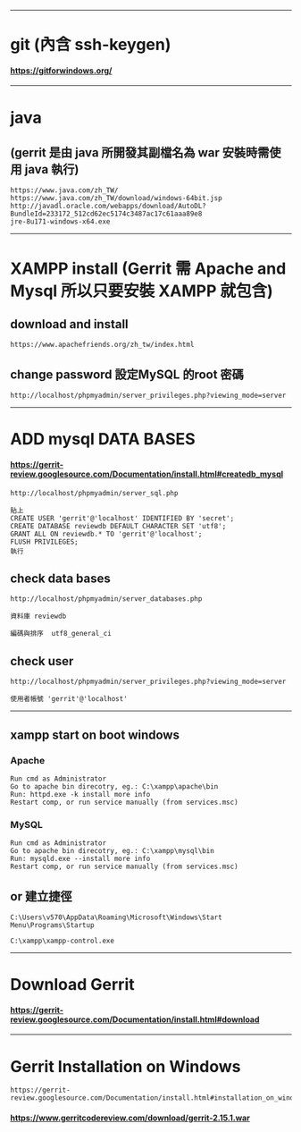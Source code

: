 ---------------------

# git (內含 ssh-keygen)

#### https://gitforwindows.org/
---------------------
# java 
## (gerrit 是由 java 所開發其副檔名為 war 安裝時需使用 java 執行)
```
https://www.java.com/zh_TW/
https://www.java.com/zh_TW/download/windows-64bit.jsp
http://javadl.oracle.com/webapps/download/AutoDL?BundleId=233172_512cd62ec5174c3487ac17c61aaa89e8
jre-8u171-windows-x64.exe
```
---------------------

# XAMPP install (Gerrit 需 Apache and Mysql 所以只要安裝 XAMPP 就包含)

## download and install
```
https://www.apachefriends.org/zh_tw/index.html
```
## change password 設定MySQL 的root 密碼
```
http://localhost/phpmyadmin/server_privileges.php?viewing_mode=server
```
---------------------
# ADD mysql DATA BASES

#### https://gerrit-review.googlesource.com/Documentation/install.html#createdb_mysql
```
http://localhost/phpmyadmin/server_sql.php

貼上
CREATE USER 'gerrit'@'localhost' IDENTIFIED BY 'secret';
CREATE DATABASE reviewdb DEFAULT CHARACTER SET 'utf8';
GRANT ALL ON reviewdb.* TO 'gerrit'@'localhost';
FLUSH PRIVILEGES;
執行
```

## check data bases
```
http://localhost/phpmyadmin/server_databases.php

資料庫	reviewdb	
  
編碼與排序  utf8_general_ci
```

## check user
```
http://localhost/phpmyadmin/server_privileges.php?viewing_mode=server

使用者帳號 'gerrit'@'localhost'

```

---------------------
## xampp start on boot windows

### Apache
```
Run cmd as Administrator
Go to apache bin direcotry, eg.: C:\xampp\apache\bin
Run: httpd.exe -k install more info
Restart comp, or run service manually (from services.msc)
```
### MySQL
```
Run cmd as Administrator
Go to apache bin direcotry, eg.: C:\xampp\mysql\bin
Run: mysqld.exe --install more info
Restart comp, or run service manually (from services.msc)
```
## or 建立捷徑
```
C:\Users\v570\AppData\Roaming\Microsoft\Windows\Start Menu\Programs\Startup

C:\xampp\xampp-control.exe
```
---------------------
# Download Gerrit
#### https://gerrit-review.googlesource.com/Documentation/install.html#download

---------------------
# Gerrit Installation on Windows
```
https://gerrit-review.googlesource.com/Documentation/install.html#installation_on_windows

```

#### https://www.gerritcodereview.com/download/gerrit-2.15.1.war
